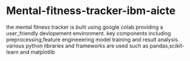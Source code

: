# Mental-fitness-tracker-ibm-aicte
the mental fitness tracker is built using google colab providing a user_friendly devlopement environment. key components including preprocessing,feature engineeering model training and result analysis. various python libraries and frameworks are used such as pandas,scikit-learn and matplotlib
